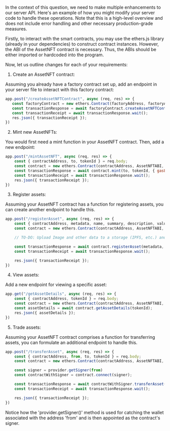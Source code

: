 In the context of this question, we need to make multiple enhancements to our server API. Here's an example of how you might modify your server code to handle these operations. Note that this is a high-level overview and does not include error handling and other necessary production-grade measures.

Firstly, to interact with the smart contracts, you may use the ethers.js library (already in your dependencies) to construct contract instances. However, the ABI of the AssetNFT contract is necessary. Thus, the ABIs should be either imported or hardcoded into the program.

Now, let us outline changes for each of your requirements:

1. Create an AssetNFT contract:
    
Assuming you already have a factory contract set up, add an endpoint in your server file to interact with this factory contract:

 ```javascript
app.post("/createAssetNFTContract", async (req, res) => {
    const factoryContract = new ethers.Contract(factoryAddress, factoryABI, provider);
    const transactionResponse = await factoryContract.createAssetNFTContract({ gasLimit: 500000 });
    const transactionReceipt = await transactionResponse.wait(); 
    res.json({ transactionReceipt });
})
 ```

2. Mint new AssetNFTs:

You would first need a mint function in your AssetNFT contract. Then, add a new endpoint:

```javascript
app.post("/mintAssetNFT", async (req, res) => {
    const { contractAddress, to, tokenId } = req.body;
    const contract = new ethers.Contract(contractAddress, AssetNFTABI, provider);
    const transactionResponse = await contract.mint(to, tokenId, { gasLimit: 500000 });
    const transactionReceipt = await transactionResponse.wait(); 
    res.json({ transactionReceipt });
})
```

3. Register assets:

Assuming your AssetNFT contract has a function for registering assets, you can create another endpoint to handle this.

```javascript
app.post("/registerAsset", async (req, res) => {
    const { contractAddress, metadata, name, summary, description, value, datasheet } = req.body;
    const contract = new ethers.Contract(contractAddress, AssetNFTABI, provider);

    // TO-DO: Upload Image and other data to a storage (IPFS, etc.) and obtain imageHash

    const transactionResponse = await contract.registerAsset(metadata, name, summary, description, imageHash, value, datasheet, { gasLimit: 500000 });
    const transactionReceipt = await transactionResponse.wait(); 

    res.json({ transactionReceipt });
})
```

4. View assets:

Add a new endpoint for viewing a specific asset:

```javascript
app.get("/getAssetDetails", async (req, res) => {
    const { contractAddress, tokenId } = req.body;
    const contract = new ethers.Contract(contractAddress, AssetNFTABI, provider);
    const assetDetails = await contract.getAssetDetails(tokenId);
    res.json({ assetDetails });
})
```

5. Trade assets:

Assuming your AssetNFT contract comprises a function for transferring assets, you can formulate an additional endpoint to handle this.

```javascript
app.post("/transferAsset", async (req, res) => {
    const { contractAddress, from, to, tokenId } = req.body;
    const contract = new ethers.Contract(contractAddress, AssetNFTABI, provider);

    const signer = provider.getSigner(from)
    const contractWithSigner = contract.connect(signer);

    const transactionResponse = await contractWithSigner.transferAsset(from, to, tokenId, { gasLimit: 500000 });
    const transactionReceipt = await transactionResponse.wait();

    res.json({ transactionReceipt });
})
```

Notice how the 'provider.getSigner()' method is used for catching the wallet associated with the address 'from' and is then appointed as the contract's signer.